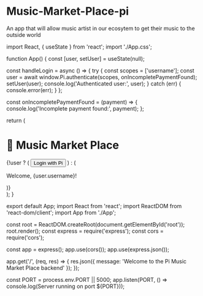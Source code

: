 # Music-Market-Place-pi
An app that will allow music artist in our ecosytem to get their music to the outside world
<!DOCTYPE html>
<html lang="en">
  <head>
    <meta charset="UTF-8" />
    <title>Music Market Place</title>
    <script>
      window.pi = window.pi || {};
      window.pi.sandbox = true;
    </script>
    <script src="https://sdk.minepi.com/pi-sdk.js"></script>
  </head>
  <body>
    <div id="root"></div>
  </body>
</html>
import React, { useState } from 'react';
import './App.css';

function App() {
  const [user, setUser] = useState(null);

  const handleLogin = async () => {
    try {
      const scopes = ['username'];
      const user = await window.Pi.authenticate(scopes, onIncompletePaymentFound);
      setUser(user);
      console.log('Authenticated user:', user);
    } catch (err) {
      console.error(err);
    }
  };

  const onIncompletePaymentFound = (payment) => {
    console.log('Incomplete payment found:', payment);
  };

  return (
    <div className="App">
      <h1>🎵 Music Market Place</h1>
      {!user ? (
        <button onClick={handleLogin}>Login with Pi</button>
      ) : (
        <p>Welcome, {user.username}!</p>
      )}
    </div>
  );
}

export default App;
import React from 'react';
import ReactDOM from 'react-dom/client';
import App from './App';

const root = ReactDOM.createRoot(document.getElementById('root'));
root.render(<App />);
const express = require('express');
const cors = require('cors');

const app = express();
app.use(cors());
app.use(express.json());

app.get('/', (req, res) => {
  res.json({ message: 'Welcome to the Pi Music Market Place backend' });
});

const PORT = process.env.PORT || 5000;
app.listen(PORT, () => console.log(Server running on port ${PORT}));
